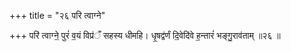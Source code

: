 +++
title = "२६ परि त्वाग्ने"

+++
परि॑ त्वाग्ने॒ पुरं॑ व॒यं विप्र॑ँ सहस्य धीमहि। धृ॒षद्व॑र्णं दि॒वेदि॑वे ह॒न्तारं॑ भङ्गु॒राव॑ताम् ॥२६ ॥